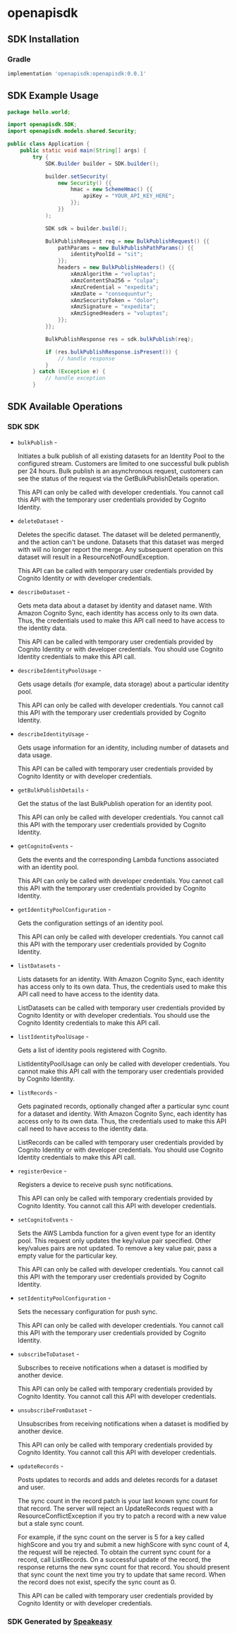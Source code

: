 # openapisdk

<!-- Start SDK Installation -->
## SDK Installation

### Gradle

```groovy
implementation 'openapisdk:openapisdk:0.0.1'
```
<!-- End SDK Installation -->

## SDK Example Usage
<!-- Start SDK Example Usage -->
```java
package hello.world;

import openapisdk.SDK;
import openapisdk.models.shared.Security;

public class Application {
    public static void main(String[] args) {
        try {
            SDK.Builder builder = SDK.builder();

            builder.setSecurity(
                new Security() {{
                    hmac = new SchemeHmac() {{
                        apiKey = "YOUR_API_KEY_HERE";
                    }};
                }}
            );

            SDK sdk = builder.build();

            BulkPublishRequest req = new BulkPublishRequest() {{
                pathParams = new BulkPublishPathParams() {{
                    identityPoolId = "sit";
                }};
                headers = new BulkPublishHeaders() {{
                    xAmzAlgorithm = "voluptas";
                    xAmzContentSha256 = "culpa";
                    xAmzCredential = "expedita";
                    xAmzDate = "consequuntur";
                    xAmzSecurityToken = "dolor";
                    xAmzSignature = "expedita";
                    xAmzSignedHeaders = "voluptas";
                }};
            }};

            BulkPublishResponse res = sdk.bulkPublish(req);

            if (res.bulkPublishResponse.isPresent()) {
                // handle response
            }
        } catch (Exception e) {
            // handle exception
        }
```
<!-- End SDK Example Usage -->

<!-- Start SDK Available Operations -->
## SDK Available Operations

### SDK SDK

* `bulkPublish` - <p>Initiates a bulk publish of all existing datasets for an Identity Pool to the configured stream. Customers are limited to one successful bulk publish per 24 hours. Bulk publish is an asynchronous request, customers can see the status of the request via the GetBulkPublishDetails operation.</p><p>This API can only be called with developer credentials. You cannot call this API with the temporary user credentials provided by Cognito Identity.</p>
* `deleteDataset` - <p>Deletes the specific dataset. The dataset will be deleted permanently, and the action can't be undone. Datasets that this dataset was merged with will no longer report the merge. Any subsequent operation on this dataset will result in a ResourceNotFoundException.</p> <p>This API can be called with temporary user credentials provided by Cognito Identity or with developer credentials.</p>
* `describeDataset` - <p>Gets meta data about a dataset by identity and dataset name. With Amazon Cognito Sync, each identity has access only to its own data. Thus, the credentials used to make this API call need to have access to the identity data.</p> <p>This API can be called with temporary user credentials provided by Cognito Identity or with developer credentials. You should use Cognito Identity credentials to make this API call.</p>
* `describeIdentityPoolUsage` - <p>Gets usage details (for example, data storage) about a particular identity pool.</p> <p>This API can only be called with developer credentials. You cannot call this API with the temporary user credentials provided by Cognito Identity.</p>
* `describeIdentityUsage` - <p>Gets usage information for an identity, including number of datasets and data usage.</p> <p>This API can be called with temporary user credentials provided by Cognito Identity or with developer credentials.</p>
* `getBulkPublishDetails` - <p>Get the status of the last BulkPublish operation for an identity pool.</p><p>This API can only be called with developer credentials. You cannot call this API with the temporary user credentials provided by Cognito Identity.</p>
* `getCognitoEvents` - <p>Gets the events and the corresponding Lambda functions associated with an identity pool.</p><p>This API can only be called with developer credentials. You cannot call this API with the temporary user credentials provided by Cognito Identity.</p>
* `getIdentityPoolConfiguration` - <p>Gets the configuration settings of an identity pool.</p><p>This API can only be called with developer credentials. You cannot call this API with the temporary user credentials provided by Cognito Identity.</p>
* `listDatasets` - <p>Lists datasets for an identity. With Amazon Cognito Sync, each identity has access only to its own data. Thus, the credentials used to make this API call need to have access to the identity data.</p> <p>ListDatasets can be called with temporary user credentials provided by Cognito Identity or with developer credentials. You should use the Cognito Identity credentials to make this API call.</p>
* `listIdentityPoolUsage` - <p>Gets a list of identity pools registered with Cognito.</p> <p>ListIdentityPoolUsage can only be called with developer credentials. You cannot make this API call with the temporary user credentials provided by Cognito Identity.</p>
* `listRecords` - <p>Gets paginated records, optionally changed after a particular sync count for a dataset and identity. With Amazon Cognito Sync, each identity has access only to its own data. Thus, the credentials used to make this API call need to have access to the identity data.</p> <p>ListRecords can be called with temporary user credentials provided by Cognito Identity or with developer credentials. You should use Cognito Identity credentials to make this API call.</p>
* `registerDevice` - <p>Registers a device to receive push sync notifications.</p><p>This API can only be called with temporary credentials provided by Cognito Identity. You cannot call this API with developer credentials.</p>
* `setCognitoEvents` - <p>Sets the AWS Lambda function for a given event type for an identity pool. This request only updates the key/value pair specified. Other key/values pairs are not updated. To remove a key value pair, pass a empty value for the particular key.</p><p>This API can only be called with developer credentials. You cannot call this API with the temporary user credentials provided by Cognito Identity.</p>
* `setIdentityPoolConfiguration` - <p>Sets the necessary configuration for push sync.</p><p>This API can only be called with developer credentials. You cannot call this API with the temporary user credentials provided by Cognito Identity.</p>
* `subscribeToDataset` - <p>Subscribes to receive notifications when a dataset is modified by another device.</p><p>This API can only be called with temporary credentials provided by Cognito Identity. You cannot call this API with developer credentials.</p>
* `unsubscribeFromDataset` - <p>Unsubscribes from receiving notifications when a dataset is modified by another device.</p><p>This API can only be called with temporary credentials provided by Cognito Identity. You cannot call this API with developer credentials.</p>
* `updateRecords` - <p>Posts updates to records and adds and deletes records for a dataset and user.</p> <p>The sync count in the record patch is your last known sync count for that record. The server will reject an UpdateRecords request with a ResourceConflictException if you try to patch a record with a new value but a stale sync count.</p><p>For example, if the sync count on the server is 5 for a key called highScore and you try and submit a new highScore with sync count of 4, the request will be rejected. To obtain the current sync count for a record, call ListRecords. On a successful update of the record, the response returns the new sync count for that record. You should present that sync count the next time you try to update that same record. When the record does not exist, specify the sync count as 0.</p> <p>This API can be called with temporary user credentials provided by Cognito Identity or with developer credentials.</p>

<!-- End SDK Available Operations -->

### SDK Generated by [Speakeasy](https://docs.speakeasyapi.dev/docs/using-speakeasy/client-sdks)
